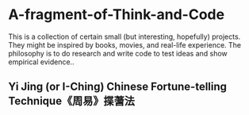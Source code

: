 # A-fragment-of-Think-and-Code
This is a collection of certain small (but interesting, hopefully) projects. They might be inspired by books, movies, and real-life experience. The philosophy is to do research and write code to test ideas and show empirical evidence.. 
## Yi Jing (or I-Ching) Chinese Fortune-telling Technique《周易》揲蓍法 

